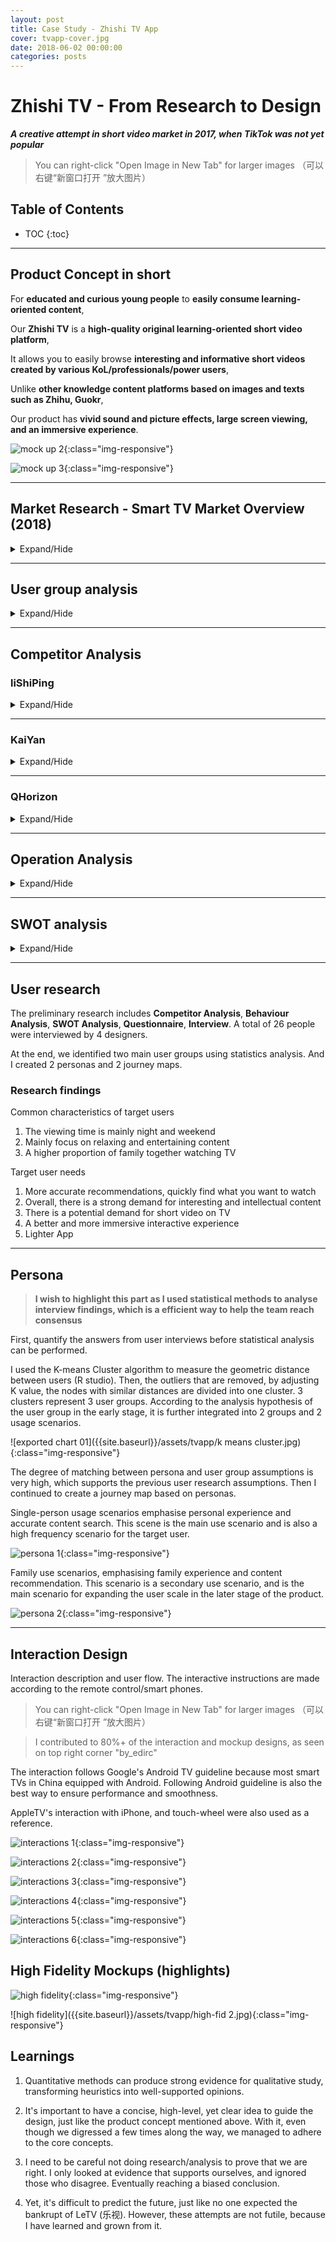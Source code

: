 ```yaml
---
layout: post
title: Case Study - Zhishi TV App
cover: tvapp-cover.jpg
date: 2018-06-02 00:00:00
categories: posts
---
```


# Zhishi TV - From Research to Design
***A creative attempt in short video market in 2017, when TikTok was not yet popular***
<br>

> You can right-click "Open Image in New Tab" for larger images
（可以右键“新窗口打开 ”放大图片）


## Table of Contents
* TOC
{:toc}
---

## Product Concept in short

For **educated and curious young people** to **easily consume learning-oriented content**,

Our **Zhishi TV** is a **high-quality original learning-oriented short video platform**,

It allows you to easily browse **interesting and informative short videos created by various KoL/professionals/power users**,

Unlike **other knowledge content platforms based on images and texts such as Zhihu, Guokr**,

Our product has **vivid sound and picture effects, large screen viewing, and an immersive experience**.

![mock up 2]({{site.baseurl}}/assets/tvapp/mockup2.jpg){:class="img-responsive"}

![mock up 3]({{site.baseurl}}/assets/tvapp/mockup3.jpg){:class="img-responsive"}

---

## Market Research - Smart TV Market Overview (2018)
<details markdown="1">

<summary>
Expand/Hide
</summary>

**Market trend**

- **Apple TV is not available in China, and unlikely to become available anytime soon.**

- The smart TV market has a relatively large user base and is still growing rapidly at this stage (total number of smart TV users: 148 million units were activated at the end of 2017, 2018 Q1 ownership growth rate was 6%, and activation volume growth rate was 11%.

![TV Market]({{site.baseurl}}/assets/tvapp/tvmarket trend.png){:class="img-responsive"}

  - There is no popular first-party (content producer) App in China, such as Netflix, BBC (BBC iPlayer), HBO GO, etc. Moreover, in foreign markets, most TV apps with high downloads and huge revenue are supported by strong content. For example, the main content of YouTube is UGC, while Netflix, BBC, and HBO are PGC+IP (original series/movies).

**User Usage**
- The average user usage time is 4-5 hours a day, light users mainly use it at night, and heavy users will use it all day during the day. Holidays will be more active.

![TV Market]({{site.baseurl}}/assets/tvapp/tvmarket netflix.jpeg){:class="img-responsive"}

**User Portrait**
  - The majority part of the users was born in the 80s and 90s. The family structure is dominated by singles and small nuclear families with up to three members. There are more users in east China.

**Overview of video-on-demand app on TV**
  - Video-on-demand is one of the most important user demands. Among them, entertainment content such as films, series, and celebrity shows are most popular. They account for more than half of total TV app downloads. Among top 100 on-demand apps in Dangbei Market are content-mixed platforms. The top 10 tend to be TV versions of their mobile apps (Tencent, iQiyi, Youku, etc.).

**Short video app overview**
  - The user base of short video TV apps is still relatively small (on mobile this number is increasing rapidly). This type of app mainly focuses on vertical content, most being news and sports content. There are also some popular TV apps focusing on games and anime. Fitness-based video apps have also gained popularity, such as sports, yoga, and dancing. **Learning-oriented video apps are mainly about pre-school education.**

**TV App Market Overview**
  - It's totally chaotic. The mainstream app download markets include Xiaomi TV App Store, Aliyun App Market, Chipper Market, Dangbei Market, Sofa Manager, etc. The markets of Xiaomi and Ali are more mature but are limited to certain manufacturers. You can find hundreds of bad-quality apps, and even malware apps in these markets.

  - The design of most apps is still in the exploratory stage, and there is no consistent experience. Different apps tend to have different interaction modes/remote layouts, resulting in a steep learning curve for new users.

**Summary**
  - The Smart TV market has a huge user base, rapid growth, long user consumption time, and concentrated user behaviour. This market has important strategic significance for the long-term development of video distribution/production.

  - At present, the backbone of large-screen Internet users is the 26-35 year-olds in economically developed provinces, which basically coincides with the target users of our knowledge-based short video app.

  - The consumption of video content on the big screen is still dominated by entertainment content such as film, series, and celebrity shows, while short video apps are relatively less consumed.

  - The market segment of short knowledge videos is still a blue ocean, but it also means that the market needs to be cultivated with high-quality content, fresh and easy-to-use interactive experience, and time.

  - Most of the existing video content on the big screen is produced by the professionals (film, series, celebrity show production companies). This means that large-screen TV users have high expectations for the quality of content on this platform.

  - Therefore, to focus on learning-oriented short videos, we must provide high-quality content, instead of going for "quantity no quality".

</details>

---

## User group analysis

<details markdown="1">

<summary>
Expand/Hide
</summary>

We started interviews with families and friends. As part of user research. we created assumptions based on our life experience, and talk to colleagues, families and friends.

### Assumption 1: New grads to workplace

**Expectations on TV APP**
- Better user experience and interaction on TV
- More comprehensive, richer and higher quality video content
- Hope that the production is professional, more "real stuff", less mass-produced content
- More accurate recommendations, quickly find what you want to watch
- Innovative mini-game, but nothing too heavy like video games
- good for family sharing

**User Purpose**
- learn something, and fulfil curiosity
- Realise what I want to watch with accurate recommendations
- To kill time, it is best to have an continuous experience, so don't be too short (>10min)

**User Pain Points**
- It is generally reported that TV interactive is inconvenient, video control is difficult, searching is difficult
- Too many ads
- I won't even remember to turn on my TV
- Interaction is inconsistent from TV to mobile app

**Usage scenarios**
- Evening after work, and leisure time on weekends
- Connect to a computer to watch movies, TV series, etc. (especially foreign movies and TV series that are not available on domestic video platforms) (pirate)
- Connect to game consoles

**Design opportunities**

- Like MasterClass, learning and studying videos are can be combined with celebrities, such as Zhou Yiwei, Zhang Yi and other famous actors talking about acting. Luo Ji Thinking and Round Table School focus on thinking methodologies, and Readers focuses on reading and fictions. They are targets we aim, and can be distributed to specific user division in our TV app.

- From another perspective, users' needs may arise on a certain occasion. For example, before travelling, users tend to have high demands for destinations and guides. For fitness, please refer to celebrities' fitness training videos, etc.

- The interaction should be consistent with mobile apps, or even use the smartphone as a remote

**Summary**

- **This part of the population is a strong part of potential user groups, and key profit contributor. They have high expectations for TV APP and high willingness to use it**

---

### Hypothesis 2: Married and owns an apartment

**User Traits**
This kind of people will watch TV more frequently with family.

Typical scenes include watching dramas with their loved ones; watching movies; watching cartoons with children, watching news with the elderly, etc.

The role acts as a link between family members, the content format is more suitable for multiple people to watch, meaning mainly entertainment content such as movies and TV shows

**User Purpose**
- They hope that TV can have more content suitable for family viewing, and they are willing to pay for family viewing needs
- Interested in knowledge-based short videos, but hope that the content has enough highlights and differences. Also need opinion leaders who they can follow.
- The duration is considered to be at least 20 minutes, otherwise they feel a lack of depth

**Usage scenarios**
- Mainly night and weekend. One single watch time is longer and but also depends on the content
- The frequency of watching TV alone is low, and the content is mostly relaxed and entertaining

**User Pain Points**
- Not much TV content suitable for family viewing
- Too much attention taken by smartphones, it would be horrible if everyone in the family does that
- Interesting resources are hard to find, and certain content are somewhat restricted
- The control of the TV is not very smart
- High-quality knowledge videos are rare to find on TV

**Possible Solution**
- Use machine learning to push content users are interested in
- Use formats that are more in line with the rhythm of modern people (Shorter, leaves space for audience to think)
- Make TV apps lightweight, focused on a specific area of topics. Not flooded by too much options
- Use smartphone to control TV apps and extend mobile app beyond a remote

**Design opportunities**
- Highlight the interactivity of the family, such as videos for children to teach and play, suitable for TV watching
- Align smartphone and TV apps

**Summary**
- **Overall, this is our main user group**
- **This part of the population is basically the same as our user positioning. The main variable appears as family, but we mainly focus on the first- and second-tier city young families, whose members tend to fit within our content taste.**

- **The key is how to make a difference in content, and whether we have delightful surprises in user experience**

### Hypothesis 3: Those who live with their parents

**User Traits**
- For such users, watching TV is an important way for them to accompany their parents, so the content selection and usage habits of TV will be based on the wishes of their parents. When they need to watch the content they are interested in, they usually choose to watch it on a mobile phone, ipad or computer

**Usage scenarios**
- Dinner time on weekdays, about half an hour each time. The content to watch is usually news, sports events, CCTV documentaries, variety shows, etc. Commonly used TV on-demand functions
- 2-3 hours at a time on weekends to watch movies and variety shows. If the TV system itself does not provide a rich variety of movies and TV shows, they will use their mobile phones to search for relevant content, and then cast to the TV screen to watch
- Most of the time they will watch with parents, and the content to watch is mainly based on the choice of the parents

**Demand for fun learning-oriented video content**
- Most users themselves have the habit of watching interesting knowledge videos. They tend to like well-made content with fun life hacks
- They are willing to pay long-term attention to the learning-oriented video producers they follow. If the content meets their interests, they are also willing to pay.
- For celebrity-related knowledge content, they are more curious about the sharing of professional fields such as actors and singers, but are not interested in traditional programs on gossips
- The vast majority of users now watch this type of content on mobile

**Needs for knowledge-based interactive games (e.g.Brain Kings)**
- The users interviewed are all interested in this type of game. They have spent a week or two playing the Brain Kings on WeChat. They are more interested in the way of competitive ranking and are willing to continue to invest time in order to improve their ranking.

**User Pain Points**
- The standard TV set-top box has few interesting resources, and it is difficult to download apps
- Nowadays smart TVs and boxes have too many remotes
- TV OS is slow

**Possible Solution**
- Pay attention to the simplicity and ease of use, consider using mobile phones to reduce the difficulty of interaction

**Summary**
- **The content and methods of smart TV consumption of such users are based on the wishes of their parents. However, they themselves have a demand for knowledge-based interesting videos. If the content is appropriate, they may be able to guide their parents to watch them together. It is recommended as a secondary target user group. **
- **This group has higher requirements for the quality of APP**

</details>

---


## Competitor Analysis

### liShiPing

<details markdown="1">

<summary>
Expand/Hide
</summary>

**Type of competition: Indirect**

**Product Positioning**
  - A consulting short video app platform that has a wealth of self-made short video content resources and meets the tastes of young people
  - slogan: Make the best short information video
  - Target users: young people who need high-quality short videos and photographers who are keen to record stories around them

**Product Features**
  - You can choose different tags to customize the video content according to your interests
  - High-quality and rich content, clear classification, including multiple types, ranging from 30 seconds to three minutes
  - Able to watch live broadcast
  - They encouraging everyone to become a photographer and publish the story they saw

**Structure**
  ![梨视频功能结构图]({{site.baseurl}}/assets/tvapp/lishiping.png){:class="img-responsive"}

**Interaction/Visual**
  - Mainly white, with yellow accents, the design style is simple and lively, not overwhelming, and it sets off the rich colors of the short video cover image.
  - The exclusive video playback interface is equipped with the theme color of LiShiPing-yellow and white text to assist in explaining the basic situation of the video, as well as some expressions that interact with the video content, which fully reflects the intention of production, so users have formed a sense of series, which has a higher degree of recognition.
  - The video is presented in a waterfall stream, and the recommended video pictures on the homepage use a large proportion for dynamic effects, which can effectively attract users’ attention and increase clicks
- Most of the videos are in horizontal version, click the play button and it plays with no delay. A small number of vertical videos will automatically fill the screen, the experience is very smooth

**Content**
  - High-quality and rich content, clear classification, a large number of original videos, including a variety of social, technological, entertainment and other types, ranging from 30 seconds to three minutes, and a large amount of live content that's longer than 100 minutes

**Conclusion**
  - We cannot provide content as rich as LiShiPing, but more focused on the knowledge-based and interesting content shared by celebrities
  - LiShiPing's news reporting function is a good reference point for our products, because the product is also oriented to PGC producers. With this function, we can rely on the TV platform to obtain greater exposure, increase the visibility of the author and the app platform to achieve a win-win situation.
  - LiShiPing's design and details of its video playback interface is very worth learning. With the help of the TV platform, the emotion and experience are boosted due to large screen size

</details>

---

### KaiYan
<details markdown="1">

<summary>
Expand/Hide
</summary>

**Type of competition: Indirect**

**Product Positioning**
  - Recommended platform for high-quality HD short videos
  - Slogen: Open your eyes with daily video recommendations,

**Target users**
  - Young users who need high-quality short videos, and PGC creators with professional background knowledge who need to show their works and find creative inspiration.

**Advantage**
  - Content: The overall quality is high, and technology and operation methods are used to achieve effective screening.
  - Product: The structure is clear, the vision is refreshing, and it gives a strong sense of quality.
  - User: word-of-mouth communication, high user loyalty.

**Disadvantages**
  - The playback format, content, and video length, to a certain extent, cause users to be less sticky
  - The strength of entertainment short videos such as Douyin has diverted users to a certain extent.

**Product Features**
  - Recommend five short videos daily
  - Find short videos by category
  - Search by video, author, user and tag
  - Follow quality authors and get their latest videos in time
  - Comment section to share thoughts and feelings
  - Become an author and publish your own creative video
  - Cache video, watch offline

**Structure**
![开眼功能结构图]({{site.baseurl}}/assets/tvapp/kaiyan.png){:class="img-responsive"}

**Interaction/Visual**
- Interactive
  - The information level is flat, and the browsing content is strong.
  - The content is highly subdivided, and the tags are multi-dimensional to fit users’ viewing preferences
  - Smooth transition effects, for example: when viewing on a small screen, just pull down to close the current page, which is very convenient for one-handed operation.
  - Light function, heavy content. The functions are pure and simple, and the content is rich and high-quality, which meets the needs of current users to obtain higher-quality content in less time.
- Visual
  - The main color is black, white and gray, and the icon is a minimalist geometric shape.
  - The concise processing can just highlight the sense of quality, and the achromatic color brings out the colorful video content.
  - Large fonts, blank spaces, clear content levels.
  - The carefully curated high-quality video itself constitutes the main visual subject in the main scene, with a strong sense of immersion.

**Conclusion**
- The early content of our products will not be so rich, but one thing is clear, that is, differences and high-quality are the key points.
- Kaiyan's target users are audiences who need to watch high-quality videos, also many high-quality PGC producers. On this platform, these professional producers and creators can also display, communicate, and create inspiration. Their content and creation creates a positive and sustainable closed loop, definitely worth learning from.
- In addition to content, Kaiyan is relatively restrained in terms of functions and operations. Maybe their user traffic will not explode like Douyin, but relying on content sharing and dissemination, the number of users is stable and expected to grow.
- The comment interaction function may not be directly transferred to the TV, but the combination of mobile phone and TV may be able to collide with more interesting ways of interaction.
- Light function, heavy content, also suitable for our TV terminal.

</details>

---

### QHorizon

<details markdown="1">

<summary>
Expand/Hide
</summary>

**Type of competition: Indirect**

**Product Positioning**

- It is officially positioned as a short video interactive community sharing application on the TV side, but in fact the interaction at this stage is very limited, only likes and attention
- We position its product as [PGC + integration] short video platform

**Product Features**

- Recommend popular original content
- Play videos according to categories
- Play videos according to topics
- Recommend videos based on views
- Like the video
- Follow a topic
- Play history

**Structure**

![Q视界功能结构图]({{site.baseurl}}/assets/tvapp/qshijie.png){:class="img-responsive"}

**Interaction/Visual**
- Use black as the background color, so that the interface will be suitable in a dark environment, taking into account the night use environment of TV
- The interaction is simple and easy to understand, the UI is clean, and with play history, but lacks time information
- Like, follow, and make appointments without registration (not completed)
- No search function, category does not cover all programs,
- The style of each block is not uniform and appears messy, and there are too many details, such as alignment, color and font
- The functional structure is not clearly defined, for example, "Hot Topics" does not correspond to an obvious topic entry, and the classification label does not correspond to the information flow classification name of the main interface, causing  confusion

**Content**
- There is little original content, mainly videos collected from the Internet
- Part of the content is the trailer or promotional film of the original program, although it is short, it does not provide the audience with the entrance to watch the full version

**Conclusion**
- We can learn from its recommendation system. The history function needs to be placed in an obvious place and needs time information. Classification needs to be concise and clear

</details>

---

## Operation Analysis
<details markdown="1">

<summary>
Expand/Hide
</summary>

**"Content is King"**

- Video TV apps must include sufficient content, from movies, celebrity shows, TV series, documentaries and other forms of content
- TV apps need to stay advantageous in film and television procurement, such as iQiyi's, Netflix's, Hulu's original series.
- Have original PGC, clear classification, and of course content quality

**Distribution Channel**

- Cooperate with TV manufacturers to acquire original users and expand app installations

**Refined operation-user tag management**

- In an era driven by refined operations, the basis of refined operations is to understand users and what they want, thereby improving operational efficiency
- User tags are the tagging of user information. In simple terms, they use some strong general vocabulary to describe or describe user characteristics, interests and hobbies
- After the user tag management system is set up, it means that the user portrait has been formed. The operation cooperates with the user information tag to group users with similar tags into a group, and conduct more flexible and targeted marketing activities for them

**Recommendation Mechanism**

- Through big data and recommendation engine, recommend different content to users who may be interested in them
- You can refer to YouTube's automatic playlist system to make users interested in watching continuously
- Recommend programs through program ranking, guess what you like, friends watching, and interactive games
- The user can subscribe to a certain author or column. After he subscribes, any updated information or broadcast information will be notified to the user in real time to increase the viewing time of his startup

**Activity**
- Increase the enthusiasm of users to pay through preferential activities and member promotions
- Promotion and promotion through festival activities 

</details>

---

## SWOT analysis

<details markdown="1">

<summary>
Expand/Hide
</summary>

***S***
- The positioning of our product is unique, with few direct competitors
- There is original PGC to attract audience
- Informative topics cater to the needs of specific audience groups
- Knowledge-based topics are more consistent with TV use scenarios (relaxation, willingness to listen, longer free time, no frequent operation and interaction)
- Focus on vertical content, no need to search for interesting topics
- Add interesting interactive experience between programs, highlighting the concept of family interaction

***W***
- Using the app as the entrance will cause some potential users (interested but not strong) to leave, because they needs to go through 3 steps: searching, installing, and learning to use our TV app
- Slow update of original content
- Compared with the mobile and the web, TV has a disadvantage in the form of short videos, because short videos are more suitable for occupying fragmented time, so watching short videos on mobile terminals is more popular

***O***
- Different from foreign markets, the China market does not have a dominant broadcasting platform (YouTube, Podcast) for intellectual content. Small but sophisticated brands such as "Logical Thinking", "Creative Agency", "Zhihu Live" tend to avoid expansion to TV. The audience would have high acceptance
- Because the content is focused, there are fewer core functions and fewer restrictions, so you have the opportunity to develop a more beautiful UI and convenient interaction than similar apps

***T***
- Large platforms such as Tencent Video, iQiyi, and Youku also have knowledge topics and will seize a portion of the market
- PGC producers may choose multiple platforms to publish content at the same time
- The amount of exclusive content depends on the competitiveness of the platform, and the initial update speed may be too slow

</details>

---

## User research

The preliminary research includes **Competitor Analysis**, **Behaviour Analysis**, **SWOT Analysis**, **Questionnaire**, **Interview**. A total of 26 people were interviewed by 4 designers.

At the end, we identified two main user groups using statistics analysis. And I created 2 personas and 2 journey maps.

### Research findings
Common characteristics of target users
1. The viewing time is mainly night and weekend
1. Mainly focus on relaxing and entertaining content
1. A higher proportion of family together watching TV

Target user needs
1. More accurate recommendations, quickly find what you want to watch
1. Overall, there is a strong demand for interesting and intellectual content
1. There is a potential demand for short video on TV
1. A better and more immersive interactive experience
1. Lighter App

---

## Persona

> **I wish to highlight this part as I used statistical methods to analyse interview findings, which is a efficient way to help the team reach consensus**

First, quantify the answers from user interviews before statistical analysis can be performed.

I used the K-means Cluster algorithm to measure the geometric distance between users (R studio). Then, the outliers that are removed, by adjusting K value, the nodes with similar distances are divided into one cluster. 3 clusters represent 3 user groups. According to the analysis hypothesis of the user group in the early stage, it is further integrated into 2 groups and 2 usage scenarios.

![exported chart 01]({{site.baseurl}}/assets/tvapp/k means cluster.jpg){:class="img-responsive"}

The degree of matching between persona and user group assumptions is very high, which supports the previous user research assumptions. Then I continued to create a journey map based on personas.

Single-person usage scenarios emphasise personal experience and accurate content search. This scene is the main use scenario and is also a high frequency scenario for the target user.

![persona 1]({{site.baseurl}}/assets/tvapp/persona-1.png){:class="img-responsive"}

Family use scenarios, emphasising family experience and content recommendation. This scenario is a secondary use scenario, and is the main scenario for expanding the user scale in the later stage of the product.

![persona 2]({{site.baseurl}}/assets/tvapp/persona-2.png){:class="img-responsive"}

---

## Interaction Design
Interaction description and user flow. The interactive instructions are made according to the remote control/smart phones.
> You can right-click "Open Image in New Tab" for larger images
（可以右键“新窗口打开 ”放大图片）

> I contributed to 80%+ of the interaction and mockup designs, as seen on top right corner "by_edirc"

The interaction follows Google's Android TV guideline because most smart TVs in China equipped with Android. Following Android guideline is also the best way to ensure performance and smoothness.

AppleTV's interaction with iPhone, and touch-wheel  were also used as a reference.

![interactions 1]({{site.baseurl}}/assets/tvapp/interactions-1.png){:class="img-responsive"}

![interactions 2]({{site.baseurl}}/assets/tvapp/interactions-2.png){:class="img-responsive"}

![interactions 3]({{site.baseurl}}/assets/tvapp/interactions-3.png){:class="img-responsive"}

![interactions 4]({{site.baseurl}}/assets/tvapp/interactions-4.png){:class="img-responsive"}

![interactions 5]({{site.baseurl}}/assets/tvapp/interactions-5.png){:class="img-responsive"}

![interactions 6]({{site.baseurl}}/assets/tvapp/interactions-6.png){:class="img-responsive"}


## High Fidelity Mockups (highlights)

  ![high fidelity]({{site.baseurl}}/assets/tvapp/high-fid.jpg){:class="img-responsive"}

  ![high fidelity]({{site.baseurl}}/assets/tvapp/high-fid 2.jpg){:class="img-responsive"}

## Learnings

1. Quantitative methods can produce strong evidence for qualitative study, transforming heuristics into well-supported opinions.

1. It's important to have a concise, high-level, yet clear idea to guide the design, just  like the product concept mentioned above. With it, even though we digressed a few times along the way, we managed to adhere to the core concepts.

1. I need to be careful not doing research/analysis to prove that we are right. I only looked at evidence that supports ourselves, and ignored those who disagree. Eventually reaching a biased conclusion.

1. Yet, it's difficult to predict the future, just like no one expected the bankrupt of LeTV (乐视). However, these attempts are not futile, because I have learned and grown from it.
